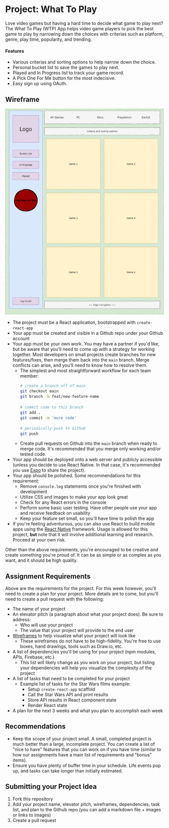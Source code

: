 # Project: What To Play

Love video games but having a hard time to decide what game to play next? The What To Play (WTP) App helps video game players to pick the best game to play by narrowing down the choices with criterias such as platform, genre, play time, popularity, and trending.
#### Features
- Various criterias and sorting options to help narrow down the choice.
- Personal bucket list to save the games to play next.
- Played and In Progress list to track your game record.
- A Pick One For Me button for the most indecisive.
- Easy sign up using OAuth.

## Wireframe

![What To Play](https://raw.githubusercontent.com/chops77/week7-assignment/main/wireframe.png)

* The project must be a React application, bootstrapped with `create-react-app`
* Your app must be created and visible in a Github repo under your Github account
* Your app must be your own work. You may have a partner if you'd like, but be aware that you'll need to come up with a strategy for working together. Most developers on small projects create branches for new features/fixes, then merge them back into the `main` branch. Merge conflicts can arise, and you'll need to know how to resolve them.
  * The simplest and most straightforward workflow for each team member:
    ```bash
    # create a branch off of main
    git checkout main
    git branch -b feat/new-feature-name

    # commit code to this branch
    git add .
    git commit -m 'more code'

    # periodically push to Github
    git push
    ```
  * Create pull requests on Github into the `main` branch when ready to merge code. It's recommended that you merge only working and/or tested code.
* Your app should be deployed onto a web server and publicly accessible (unless you decide to use React Native. In that case, it's recommended you use [Expo](https://expo.io/) to share the project).
* Your app should be polished. Some recommendations for this requirement:
  * Remove `console.log` statements once you're finished with development
  * Utilize CSS and images to make your app look great
  * Check for any React errors in the console
  * Perform some basic user testing. Have other people use your app and receive feedback on usability
  * Keep your feature set small, so you'll have time to polish the app
* If you're feeling adventurous, you can also use React to build mobile apps using the [React Native](https://reactnative.dev/) framework. Usage is allowed for this project, **but** note that it will involve additional learning and research. Proceed at your own risk.

Other than the above requirements, you're encouraged to be creative and create something you're proud of. It can be as simple or as complex as you want, and it should be high quality.

## Assignment Requirements

Above are the requirements for the project. For this week however, you'll need to create a plan for your project. More details are to come, but you'll need to create a pull request with the following:

* The name of your project
* An elevator pitch (a paragraph about what your project does). Be sure to address:
  * Who will use your project
  * The value that your project will provide to the end user
* [Wireframes](https://en.wikipedia.org/wiki/Website_wireframe) to help visualize what your project will look like
  * These wireframes do not have to be high-fidelity. You're free to use boxes, hand drawings, tools such as Draw.io, etc.
* A list of dependencies you'll be using for your project (npm modules, APIs, Firebase, etc.)
  * This list will likely change as you work on your project, but listing your dependencies will help you visualize the complexity of the project
* A list of tasks that need to be completed for your project
  * Example list of tasks for the Star Wars films example:
    * Setup `create-react-app` scaffold
    * Call the Star Wars API and print results
    * Store API results in React component state
    * Render React state
* A plan for the next 3 weeks and what you plan to accomplish each week

## Recommendations

* Keep the scope of your project small. A small, completed project is much better than a large, incomplete project. You can create a list of "nice to have" features that you can work on if you have time (similar to how our assignments have a main list of requirements and "bonus" items).
* Ensure you have plenty of buffer time in your schedule. Life events pop up, and tasks can take longer than initially estimated.

## Submitting your Project Idea

1. Fork this repository
2. Add your project name, elevator pitch, wireframes, dependencies, task list, and plan to the Github repo (you can add a markdown file + images or links to images)
3. Create a pull request
